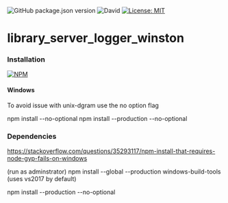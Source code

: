 ![GitHub package.json version](https://img.shields.io/github/package-json/v/thzero/library_server_logger_winston)
![David](https://img.shields.io/david/thzero/library_server_logger_winston)
[![License: MIT](https://img.shields.io/badge/License-MIT-yellow.svg)](https://opensource.org/licenses/MIT)

# library_server_logger_winston

### Installation

[![NPM](https://nodei.co/npm/@thzero/library_server_logger_winston.png?compact=true)](https://npmjs.org/package/@thzero/library_server_logger_winston)

#### Windows

To avoid issue with unix-dgram use the no option flag

npm install --no-optional
npm install --production --no-optional

### Dependencies

https://stackoverflow.com/questions/35293117/npm-install-that-requires-node-gyp-fails-on-windows

(run as adminstrator)
npm install --global --production windows-build-tools (uses vs2017 by default)

npm install --production --no-optional


